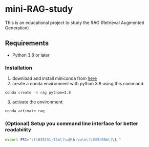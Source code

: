 # mini-RAG-study

This is an educational project to study the RAG (Retrieval Augmented Generation) 

## Requirements

- Python 3.8 or later

### Installation
1) download and install miniconda from [here](https://www.anaconda.com/docs/getting-started/miniconda/install)
2) create a conda environment with python 3.8 using this command:
```bash
conda create -n rag python=3.8
```
3) activate the environment:
```bash
conda activate rag
```
### (Optional) Setup you command line interface for better readability

```bash
export PS1="\[\033[01;32m\]\u@\h:\w\n\[\033[00m\]\$ "
```